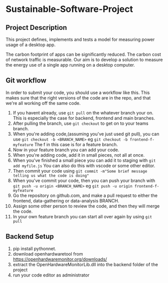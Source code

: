 # Sustainable-Software-Project
## Project Description
This project defines, implements and tests a model for measuring power usage of a desktop app. 

The carbon footprint of apps can be significantly reduced. The carbon cost of network traffic is measurable. Our aim is to develop a solution to measure the energy use of a single app running on a desktop computer. 

## Git workflow
In order to submit your code, you should use a workflow like this. This makes sure that the right versions of the code are in the repo, and that we're all working off the same code. 

1. If you havent already, use `git pull` on the whatever branch your on. This is especially the case for backend, frontend and main branches. 
2. After pulling the branch, use `git checkout` to get on to your teams branch.
3. When you're adding code,(assuming you've just used git pull), you can use `git checkout -b <BRANCH_NAME>` eg `git checkout -b frontend-f-myfeature` The f in this case is for a feature branch.
4. Now in your feature branch you can add your code. 
5. When you're adding code, add it in small pieces, not all at once. 
6. When you've finished a small piece you can add it to staging with `git add myfile.js` You can also do this with vscode or some other editor. 
7. Then commit your code using `git commit -m"Some brief message telling us what the code is doing"`
8. When you've commit your code, then you can push your branch with `git push -u origin <BRANCH_NAME>` eg `git push -u origin frontend-f-myfeature`
9. Go the repository on github.com, and make a pull request to either the frontend, data-gathering or data-analysis BRANCH. 
10. Assign some other person to review the code, and then they will merge the code.
11. In your own feature branch you can start all over again by using `git pull`

## Backend Setup
1. pip install pythonnet.
2. download openhardwaretool from https://openhardwaremonitor.org/downloads/
3. extract the OpenHardwareMonitorLib.dll into the backend folder of the project
4. run your code editor as administrator 
